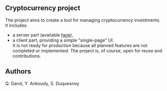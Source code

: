 ## Cryptocurrency project

The project aims to create a tool for managing cryptocurrency investments. It includes:
- a server part (available [here](https://github.com/QGarot/crypto-server)),
- a client part, providing a simple "single-page" UI.  
It is not ready for production because all planned features are not completed or implemented. The project is, of course, open for reuse and contributions.

## Authors
Q. Garot, Y. Ankoudy, S. Duquesnoy
